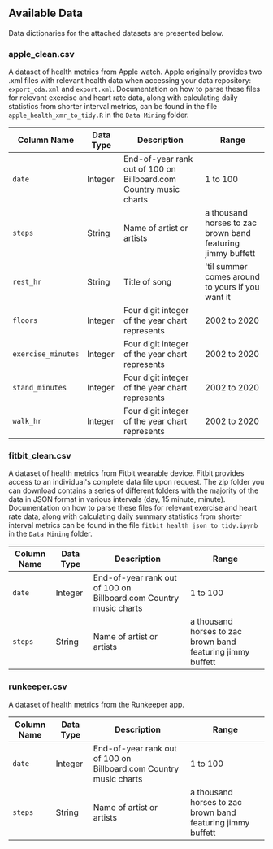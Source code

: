 Available Data
-----------------------

Data dictionaries for the attached datasets are presented below.

### apple_clean.csv

A dataset of health metrics from Apple watch. Apple originally provides two .xml files with relevant health data when accessing your data repository: `export_cda.xml` and `export.xml`. Documentation on how to parse these files for relevant exercise and heart rate data, along with calculating daily statistics from shorter interval metrics, can be found in the file `apple_health_xmr_to_tidy.R` in the `Data Mining` folder.

| Column Name | Data Type | Description | Range |
|-------------|-----------|-----------|-------------|
| `date` | Integer | End-of-year rank out of 100 on Billboard.com Country music charts |  1 to 100 |
| `steps` | String | Name of artist or artists | a thousand horses to zac brown band featuring jimmy buffett  |
| `rest_hr` | String | Title of song | 'til summer comes around to yours if you want it |
| `floors` | Integer | Four digit integer of the year chart represents | 2002 to 2020 |
| `exercise_minutes` | Integer | Four digit integer of the year chart represents | 2002 to 2020 |
| `stand_minutes` | Integer | Four digit integer of the year chart represents | 2002 to 2020 |
| `walk_hr` | Integer | Four digit integer of the year chart represents | 2002 to 2020 |

### fitbit_clean.csv

A dataset of health metrics from Fitbit wearable device. Fitbit provides access to an individual's complete data file upon request. The zip folder you can download contains a series of different folders with the majority of the data in JSON format in various intervals (day, 15 minute, minute). Documentation on how to parse these files for relevant exercise and heart rate data, along with calculating daily summary statistics from shorter interval metrics can be found in the file `fitbit_health_json_to_tidy.ipynb` in the `Data Mining` folder.

| Column Name | Data Type | Description | Range |
|-------------|-----------|-----------|-------------|
| `date` | Integer | End-of-year rank out of 100 on Billboard.com Country music charts |  1 to 100 |
| `steps` | String | Name of artist or artists | a thousand horses to zac brown band featuring jimmy buffett  |

### runkeeper.csv

A dataset of health metrics from the Runkeeper app. 

| Column Name | Data Type | Description | Range |
|-------------|-----------|-----------|-------------|
| `date` | Integer | End-of-year rank out of 100 on Billboard.com Country music charts |  1 to 100 |
| `steps` | String | Name of artist or artists | a thousand horses to zac brown band featuring jimmy buffett  |




